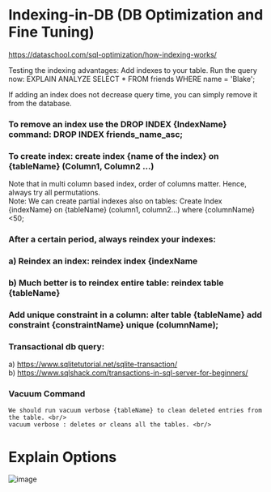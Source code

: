 # Indexing-in-DB (DB Optimization and Fine Tuning)

https://dataschool.com/sql-optimization/how-indexing-works/

Testing the indexing advantages:
Add indexes to your table.
Run the query now:
EXPLAIN ANALYZE SELECT * FROM friends WHERE name = 'Blake';

If adding an index does not decrease query time, you can simply remove it from the database.

### To remove an index use the DROP INDEX {IndexName} command: DROP INDEX friends_name_asc; <br/>
### To create index: create index {name of the index} on {tableName} (Column1, Column2 ...) <br/>
Note that in multi column based index, order of columns matter. Hence, always try all permutations. <br/>
Note: We can create partial indexes also on tables: Create Index {indexName} on {tableName} (column1, column2...) where {columnName} <50;

### After a certain period, always reindex your indexes: <br/>
### a) Reindex an index: reindex index {indexName <br/>
### b) Much better is to reindex entire table: reindex table {tableName} <br/>

### Add unique constraint in a column: alter table {tableName} add constraint {constraintName} unique (columnName); <br/>

### Transactional db query: <br/>
a) https://www.sqlitetutorial.net/sqlite-transaction/ <br/>
b) https://www.sqlshack.com/transactions-in-sql-server-for-beginners/ <br/>

### Vacuum Command
    We should run vacuum verbose {tableName} to clean deleted entries from the table. <br/> 
    vacuum verbose : deletes or cleans all the tables. <br/>

 # Explain Options
  ![image](https://user-images.githubusercontent.com/22798697/116071456-8e2f1200-a6ab-11eb-8bef-1009f5495bd4.png)
